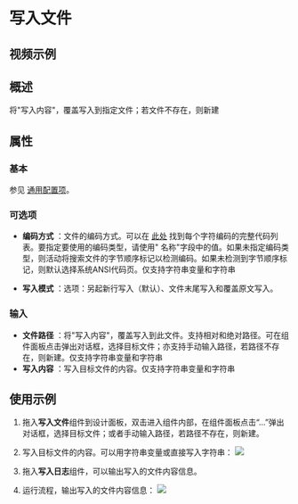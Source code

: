 # 写入文件

## 视频示例

## 概述

将&quot;写入内容&quot;，覆盖写入到指定文件；若文件不存在，则新建

## 属性

### 基本

参见 [通用配置项](../Appendix/CommonConfigurationItems.md)。

### 可选项

- **编码方式** ：文件的编码方式。可以在 [此处](../../Appendix/Encoding.md?_v=v2020.4) 找到每个字符编码的完整代码列表。要指定要使用的编码类型，请使用&quot; 名称&quot;字段中的值。如果未指定编码类型，则活动将搜索文件的字节顺序标记以检测编码。如果未检测到字节顺序标记，则默认选择系统ANSI代码页。仅支持字符串变量和字符串

- **写入模式** ：选项：另起新行写入（默认）、文件末尾写入和覆盖原文写入。

### 输入

- **文件路径** ：将&quot;写入内容&quot;，覆盖写入到此文件。支持相对和绝对路径。可在组件面板点击弹出对话框，选择目标文件；亦支持手动输入路径，若路径不存在，则新建。仅支持字符串变量和字符串
- **写入内容** ：写入目标文件的内容。仅支持字符串变量和字符串

## 使用示例

1. 拖入**写入文件**组件到设计面板，双击进入组件内部，在组件面板点击“...”弹出对话框，选择目标文件；或者手动输入路径，若路径不存在，则新建。

2. 写入目标文件的内容。可以用字符串变量或直接写入字符串：
![](https://docimages.blob.core.chinacloudapi.cn/images/Activities/writeFile-1.png)

3. 拖入**写入日志**组件，可以输出写入的文件内容信息。

4. 运行流程，输出写入的文件内容信息：
![](https://docimages.blob.core.chinacloudapi.cn/images/Activities/writeFile-2.png)
